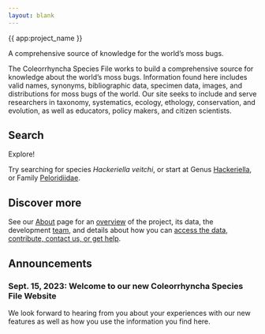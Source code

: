 ```yaml
---
layout: blank
---
```


<GalleryCarousel :depiction-id="[[1108096,1108097,1108098]]" height="470px">
  <div class="flex flex-col justify-center items-center w-full h-full bg-black bg-opacity-25 text-white gap-4 px-4 box-border">
    <span class="text-4xl font-medium">{{ app:project_name }}</span>
    <p class="text-lg sm:text-xl">A comprehensive source of knowledge for the world’s moss bugs.</p>
  </div>
</GalleryCarousel>

<div class="container mx-auto my-8 px-4 md:px-0 box-border">

The Coleorrhyncha Species File works to build a comprehensive source for knowledge about the world’s moss bugs. Information found here includes valid names, synonyms, bibliographic data, specimen data, images, and distributions for moss bugs of the world. Our site seeks to include and serve researchers in taxonomy, systematics, ecology, ethology, conservation, and evolution, as well as educators, policy makers, and citizen scientists.

## Search

<autocomplete-otu class="w-full sm:w-96" placeholder="Search by taxon name"/>

Explore!

Try searching for species _Hackeriella veitchi_, or start at Genus [Hackeriella](/otus/915535/overview), or Family [Peloridiidae](/otus/915518/overview).

## Discover more

See our [About](about) page for an [overview](about#overview) of the project, its data, the development [team](about#project-development-and-maintenance), and details about how you can [access the data, contribute, contact us, or get help](about#contribute-or-get-help).

## Announcements

### Sept. 15, 2023: Welcome to our new Coleorrhyncha Species File Website

<p>We look forward to hearing from you about your experiences with our new features as well as how you use the information you find here.</p>

</div>
